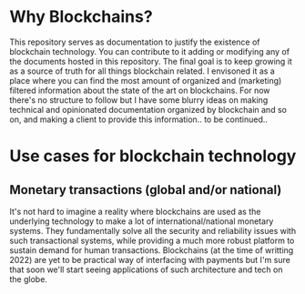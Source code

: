 # Why Blockchains?

This repository serves as documentation to justify the existence of blockchain technology. You can contribute to it adding or modifying any of the documents hosted in this repository. The final goal is to keep growing it as a source of truth for all things blockchain related. I envisoned it as a place where you can find the most amount of organized and (marketing) filtered information about the state of the art on blockchains. For now there's no structure to follow but I have some blurry ideas on making technical and opinionated documentation organized by blockchain and so on, and making a client to provide this information.. to be continued..

# Use cases for blockchain technology

## Monetary transactions (global and/or national)

It's not hard to imagine a reality where blockchains are used as the underlying technology to make a lot of international/national monetary systems. They fundamentally solve all the security and reliability issues with such transactional systems, while providing a much more robust platform to sustain demand for human transactions. Blockchains (at the time of writting 2022) are yet to be practical way of interfacing with payments but I'm sure that soon we'll start seeing applications of such architecture and tech on the globe.
